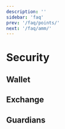 ```yaml
---
description: ''
sidebar: 'faq'
prev: '/faq/points/'
next: '/faq/amm/'
---
```


# Security

## Wallet

## Exchange

## Guardians
